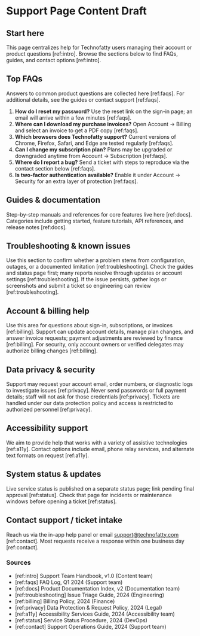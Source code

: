 # Support Page Content Draft

## Start here
This page centralizes help for Technofatty users managing their account or
product questions [ref:intro].
Browse the sections below to find FAQs, guides, and contact options
[ref:intro].

## Top FAQs
Answers to common product questions are collected here [ref:faqs].
For additional details, see the guides or contact support [ref:faqs].

1. **How do I reset my password?** Use the reset link on the sign-in page;
   an email will arrive within a few minutes [ref:faqs].
2. **Where can I download my purchase invoices?** Open Account → Billing
   and select an invoice to get a PDF copy [ref:faqs].
3. **Which browsers does Technofatty support?** Current versions of Chrome,
   Firefox, Safari, and Edge are tested regularly [ref:faqs].
4. **Can I change my subscription plan?** Plans may be upgraded or
   downgraded anytime from Account → Subscription [ref:faqs].
5. **Where do I report a bug?** Send a ticket with steps to reproduce via
   the contact section below [ref:faqs].
6. **Is two-factor authentication available?** Enable it under Account →
   Security for an extra layer of protection [ref:faqs].

## Guides & documentation
Step-by-step manuals and references for core features live here
[ref:docs].
Categories include getting started, feature tutorials, API references, and
release notes [ref:docs].

## Troubleshooting & known issues
Use this section to confirm whether a problem stems from configuration,
outages, or a documented limitation [ref:troubleshooting].
Check the guides and status page first; many reports resolve through
updates or account settings [ref:troubleshooting].
If the issue persists, gather logs or screenshots and submit a ticket so
engineering can review [ref:troubleshooting].

## Account & billing help
Use this area for questions about sign-in, subscriptions, or invoices
[ref:billing].
Support can update account details, manage plan changes, and answer invoice
requests; payment adjustments are reviewed by finance [ref:billing].
For security, only account owners or verified delegates may authorize
billing changes [ref:billing].

## Data privacy & security
Support may request your account email, order numbers, or diagnostic logs
to investigate issues [ref:privacy].
Never send passwords or full payment details; staff will not ask for those
credentials [ref:privacy].
Tickets are handled under our data protection policy and access is
restricted to authorized personnel [ref:privacy].

## Accessibility support
We aim to provide help that works with a variety of assistive technologies
[ref:a11y].
Contact options include email, phone relay services, and alternate text
formats on request [ref:a11y].

## System status & updates
Live service status is published on a separate status page; link pending
final approval [ref:status].
Check that page for incidents or maintenance windows before opening a
ticket [ref:status].

## Contact support / ticket intake
Reach us via the in-app help panel or email support@technofatty.com
[ref:contact].
Most requests receive a response within one business day [ref:contact].

### Sources
- [ref:intro] Support Team Handbook, v1.0 (Content team)
- [ref:faqs] FAQ Log, Q1 2024 (Support team)
- [ref:docs] Product Documentation Index, v2 (Documentation team)
- [ref:troubleshooting] Issue Triage Guide, 2024 (Engineering)
- [ref:billing] Billing Policy, 2024 (Finance)
- [ref:privacy] Data Protection & Request Policy, 2024 (Legal)
- [ref:a11y] Accessibility Services Guide, 2024 (Accessibility team)
- [ref:status] Service Status Procedure, 2024 (DevOps)
- [ref:contact] Support Operations Guide, 2024 (Support team)
